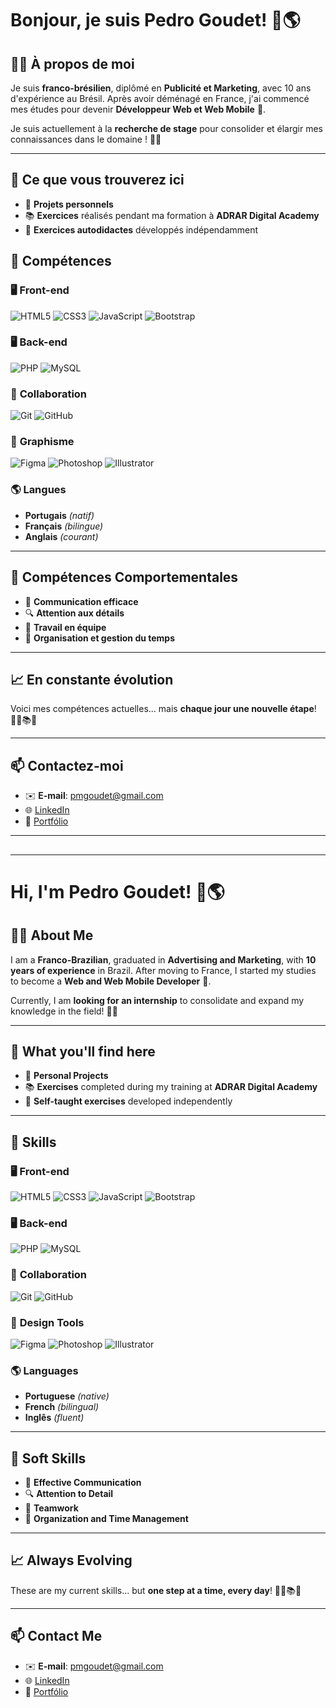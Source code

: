 # Bonjour, je suis Pedro Goudet! 👋🌎

## 👨‍💻 À propos de moi

Je suis **franco-brésilien**, diplômé en **Publicité et Marketing**, avec 10 ans d'expérience au Brésil. Après avoir déménagé en France, j'ai commencé mes études pour devenir **Développeur Web et Web Mobile** 🚀.

Je suis actuellement à la **recherche de stage** pour consolider et élargir mes connaissances dans le domaine ! 💼✨

---

## 📂 Ce que vous trouverez ici
- 🌟 **Projets personnels**
- 📚 **Exercices** réalisés pendant ma formation à **ADRAR Digital Academy**
- 🔧 **Exercices autodidactes** développés indépendamment

## 🚀 Compétences

### 🖥️ **Front-end**
![HTML5](https://img.shields.io/badge/-HTML5-E34F26?logo=html5&logoColor=white) ![CSS3](https://img.shields.io/badge/-CSS3-1572B6?logo=css3&logoColor=white)  ![JavaScript](https://img.shields.io/badge/-JavaScript-F7DF1E?logo=javascript&logoColor=black) ![Bootstrap](https://img.shields.io/badge/-Bootstrap-7952B3?logo=bootstrap&logoColor=white)  

### 🖥 **Back-end**
![PHP](https://img.shields.io/badge/-PHP-777BB4?logo=php&logoColor=white) ![MySQL](https://img.shields.io/badge/-MySQL-4479A1?logo=mysql&logoColor=white) 

### 🔧 **Collaboration**
![Git](https://img.shields.io/badge/-Git-F05032?logo=git&logoColor=white) ![GitHub](https://img.shields.io/badge/-GitHub-181717?logo=github&logoColor=white)  

### 🎨 **Graphisme**
![Figma](https://img.shields.io/badge/-Figma-F24E1E?logo=figma&logoColor=white) ![Photoshop](https://img.shields.io/badge/-Photoshop-31A8FF?logo=adobephotoshop&logoColor=white) 
![Illustrator](https://img.shields.io/badge/-Illustrator-FF9A00?logo=adobeillustrator&logoColor=white) 

### 🌎 **Langues**
- **Portugais** *(natif)*
- **Français** *(bilingue)*
- **Anglais** *(courant)*

---

## 🌱 Compétences Comportementales
- 💬 **Communication efficace**
- 🔍 **Attention aux détails**
- 🤝 **Travail en équipe**
- 📅 **Organisation et gestion du temps**

---

## 📈 En constante évolution
Voici mes compétences actuelles... mais **chaque jour une nouvelle étape**! 🚶‍♂️📚✨

---

## 📫 Contactez-moi
- ✉️ **E-mail**: pmgoudet@gmail.com 
- 🌐 [LinkedIn](https://linkedin.com/in/pmgoudet)  
- 💼 [Portfólio](https://pmgoudet.vercel.app)


---
##
---


# Hi, I'm Pedro Goudet! 👋🌎

## 👨‍💻 About Me

I am a **Franco-Brazilian**, graduated in **Advertising and Marketing**, with **10 years of experience** in Brazil. After moving to France, I started my studies to become a **Web and Web Mobile Developer** 🚀.

Currently, I am **looking for an internship** to consolidate and expand my knowledge in the field! 💼✨

---

## 📂 What you'll find here

- 🌟 **Personal Projects**
- 📚 **Exercises** completed during my training at **ADRAR Digital Academy**
- 🔧 **Self-taught exercises** developed independently

---

## 🚀 Skills

### 🖥️ **Front-end**
![HTML5](https://img.shields.io/badge/-HTML5-E34F26?logo=html5&logoColor=white) ![CSS3](https://img.shields.io/badge/-CSS3-1572B6?logo=css3&logoColor=white)  ![JavaScript](https://img.shields.io/badge/-JavaScript-F7DF1E?logo=javascript&logoColor=black) ![Bootstrap](https://img.shields.io/badge/-Bootstrap-7952B3?logo=bootstrap&logoColor=white)  

### 🖥 **Back-end**
![PHP](https://img.shields.io/badge/-PHP-777BB4?logo=php&logoColor=white) ![MySQL](https://img.shields.io/badge/-MySQL-4479A1?logo=mysql&logoColor=white) 

### 🔧 **Collaboration**
![Git](https://img.shields.io/badge/-Git-F05032?logo=git&logoColor=white) ![GitHub](https://img.shields.io/badge/-GitHub-181717?logo=github&logoColor=white)  

### 🎨 **Design Tools**
![Figma](https://img.shields.io/badge/-Figma-F24E1E?logo=figma&logoColor=white) ![Photoshop](https://img.shields.io/badge/-Photoshop-31A8FF?logo=adobephotoshop&logoColor=white) 
![Illustrator](https://img.shields.io/badge/-Illustrator-FF9A00?logo=adobeillustrator&logoColor=white) 


### 🌎 **Languages**
- **Portuguese** *(native)*
- **French** *(bilingual)*
- **Inglês** *(fluent)*

---

## 🌱 Soft Skills
- 💬 **Effective Communication**
- 🔍 **Attention to Detail**
- 🤝 **Teamwork**
- 📅 **Organization and Time Management**

---

## 📈 Always Evolving
These are my current skills... but **one step at a time, every day**! 🚶‍♂️📚✨

---

## 📫 Contact Me
- ✉️ **E-mail**: pmgoudet@gmail.com 
- 🌐 [LinkedIn](https://linkedin.com/in/pmgoudet)  
- 💼 [Portfólio](https://pmgoudet.vercel.app)
